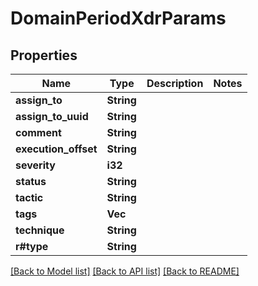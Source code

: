 # DomainPeriodXdrParams

## Properties

Name | Type | Description | Notes
------------ | ------------- | ------------- | -------------
**assign_to** | **String** |  | 
**assign_to_uuid** | **String** |  | 
**comment** | **String** |  | 
**execution_offset** | **String** |  | 
**severity** | **i32** |  | 
**status** | **String** |  | 
**tactic** | **String** |  | 
**tags** | **Vec<String>** |  | 
**technique** | **String** |  | 
**r#type** | **String** |  | 

[[Back to Model list]](../README.md#documentation-for-models) [[Back to API list]](../README.md#documentation-for-api-endpoints) [[Back to README]](../README.md)


